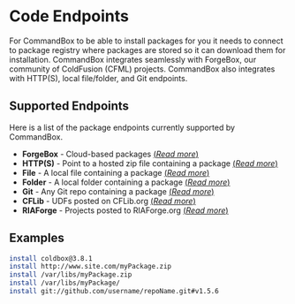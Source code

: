 # Code Endpoints

For CommandBox to be able to install packages for you it needs to connect to package registry where packages are stored so it can download them for installation. CommandBox integrates seamlessly with ForgeBox, our community of ColdFusion (CFML) projects. CommandBox also integrates with HTTP(S), local file/folder, and Git endpoints.

## Supported Endpoints

Here is a list of the package endpoints currently supported by CommandBox.

* **ForgeBox** - Cloud-based packages [(*Read more*)](http://ortus.gitbooks.io/commandbox-documentation/content/packages/endpoints/forgebox.html)
* **HTTP(S)** - Point to a hosted zip file containing a package  [(*Read more*)](http://ortus.gitbooks.io/commandbox-documentation/content/packages/endpoints/https.html)
* **File**  - A local file containing a package [(*Read more*)](http://ortus.gitbooks.io/commandbox-documentation/content/packages/endpoints/file.html)
* **Folder** - A local folder containing a package [(*Read more*)](http://ortus.gitbooks.io/commandbox-documentation/content/packages/endpoints/folder.html)
* **Git** - Any Git repo containing a package [(*Read more*)](http://ortus.gitbooks.io/commandbox-documentation/content/packages/endpoints/git.html)
* **CFLib** - UDFs posted on CFLib.org [(*Read more*)](http://ortus.gitbooks.io/commandbox-documentation/content/packages/endpoints/cflib.html)
* **RIAForge** - Projects posted to RIAForge.org  [(*Read more*)](http://ortus.gitbooks.io/commandbox-documentation/content/packages/endpoints/riaforge.html)

## Examples

```bash
install coldbox@3.8.1
install http://www.site.com/myPackage.zip
install /var/libs/myPackage.zip
install /var/libs/myPackage/
install git://github.com/username/repoName.git#v1.5.6
```